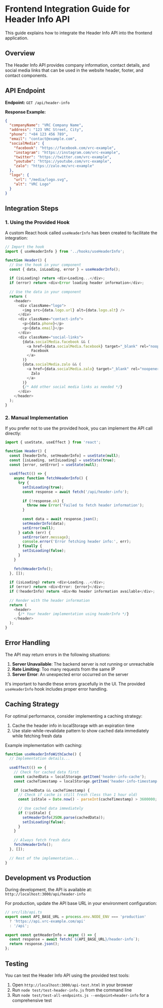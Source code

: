 # Frontend Integration Guide for Header Info API

This guide explains how to integrate the Header Info API into the frontend application.

## Overview

The Header Info API provides company information, contact details, and social media links that can be used in the website header, footer, and contact components.

## API Endpoint

**Endpoint:** `GET /api/header-info`

**Response Example:**
```json
{
  "companyName": "VRC Company Name",
  "address": "123 VRC Street, City",
  "phone": "+84 123 456 789",
  "email": "contact@example.com",
  "socialMedia": {
    "facebook": "https://facebook.com/vrc-example",
    "instagram": "https://instagram.com/vrc-example",
    "twitter": "https://twitter.com/vrc-example",
    "youtube": "https://youtube.com/vrc-example",
    "zalo": "https://zalo.me/vrc-example"
  },
  "logo": {
    "url": "/media/logo.svg",
    "alt": "VRC Logo"
  }
}
```

## Integration Steps

### 1. Using the Provided Hook

A custom React hook called `useHeaderInfo` has been created to facilitate the integration:

```typescript
// Import the hook
import { useHeaderInfo } from '../hooks/useHeaderInfo';

function Header() {
  // Use the hook in your component
  const { data, isLoading, error } = useHeaderInfo();
  
  if (isLoading) return <div>Loading...</div>;
  if (error) return <div>Error loading header information</div>;
  
  // Use the data in your component
  return (
    <header>
      <div className="logo">
        <img src={data.logo.url} alt={data.logo.alt} />
      </div>
      <div className="contact-info">
        <p>{data.phone}</p>
        <p>{data.email}</p>
      </div>
      <div className="social-links">
        {data.socialMedia.facebook && (
          <a href={data.socialMedia.facebook} target="_blank" rel="noopener noreferrer">
            Facebook
          </a>
        )}
        {data.socialMedia.zalo && (
          <a href={data.socialMedia.zalo} target="_blank" rel="noopener noreferrer">
            Zalo
          </a>
        )}
        {/* Add other social media links as needed */}
      </div>
    </header>
  );
}
```

### 2. Manual Implementation

If you prefer not to use the provided hook, you can implement the API call directly:

```typescript
import { useState, useEffect } from 'react';

function Header() {
  const [headerInfo, setHeaderInfo] = useState(null);
  const [isLoading, setIsLoading] = useState(true);
  const [error, setError] = useState(null);
  
  useEffect(() => {
    async function fetchHeaderInfo() {
      try {
        setIsLoading(true);
        const response = await fetch('/api/header-info');
        
        if (!response.ok) {
          throw new Error('Failed to fetch header information');
        }
        
        const data = await response.json();
        setHeaderInfo(data);
        setError(null);
      } catch (err) {
        setError(err.message);
        console.error('Error fetching header info:', err);
      } finally {
        setIsLoading(false);
      }
    }
    
    fetchHeaderInfo();
  }, []);
  
  if (isLoading) return <div>Loading...</div>;
  if (error) return <div>Error: {error}</div>;
  if (!headerInfo) return <div>No header information available</div>;
  
  // Render with the header information
  return (
    <header>
      {/* Your header implementation using headerInfo */}
    </header>
  );
}
```

## Error Handling

The API may return errors in the following situations:

1. **Server Unavailable**: The backend server is not running or unreachable
2. **Rate Limiting**: Too many requests from the same IP
3. **Server Error**: An unexpected error occurred on the server

It's important to handle these errors gracefully in the UI. The provided `useHeaderInfo` hook includes proper error handling.

## Caching Strategy

For optimal performance, consider implementing a caching strategy:

1. Cache the header info in localStorage with an expiration time
2. Use stale-while-revalidate pattern to show cached data immediately while fetching fresh data

Example implementation with caching:

```typescript
function useHeaderInfoWithCache() {
  // Implementation details...
  
  useEffect(() => {
    // Check for cached data first
    const cachedData = localStorage.getItem('header-info-cache');
    const cacheTimestamp = localStorage.getItem('header-info-timestamp');
    
    if (cachedData && cacheTimestamp) {
      // Check if cache is still fresh (less than 1 hour old)
      const isStale = Date.now() - parseInt(cacheTimestamp) > 3600000;
      
      // Use cached data immediately
      if (!isStale) {
        setHeaderInfo(JSON.parse(cachedData));
        setIsLoading(false);
      }
    }
    
    // Always fetch fresh data
    fetchHeaderInfo();
  }, []);
  
  // Rest of the implementation...
}
```

## Development vs Production

During development, the API is available at: `http://localhost:3000/api/header-info`

For production, update the API base URL in your environment configuration:

```typescript
// src/lib/api.ts
export const API_BASE_URL = process.env.NODE_ENV === 'production'
  ? 'https://api.vrc-example.com/api'
  : '/api';
  
export const getHeaderInfo = async () => {
  const response = await fetch(`${API_BASE_URL}/header-info`);
  return response.json();
};
```

## Testing

You can test the Header Info API using the provided test tools:

1. Open `http://localhost:3000/api-test.html` in your browser
2. Run `node test/test-header-info.js` from the command line
3. Run `node test/test-all-endpoints.js --endpoint=header-info` for a comprehensive test
